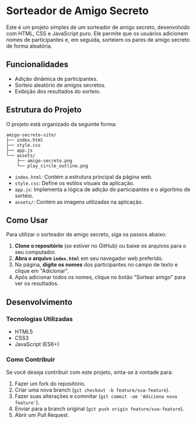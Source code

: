 # Sorteador de Amigo Secreto

Este é um projeto simples de um sorteador de amigo secreto, desenvolvido com HTML, CSS e JavaScript puro. Ele permite que os usuários adicionem nomes de participantes e, em seguida, sorteiem os pares de amigo secreto de forma aleatória.

## Funcionalidades

*   Adição dinâmica de participantes.
*   Sorteio aleatório de amigos secretos.
*   Exibição dos resultados do sorteio.

## Estrutura do Projeto

O projeto está organizado da seguinte forma:

```
amigo-secreto-site/
├── index.html
├── style.css
├── app.js
└── assets/
    ├── amigo-secreto.png
    └── play_circle_outline.png
```

*   `index.html`: Contém a estrutura principal da página web.
*   `style.css`: Define os estilos visuais da aplicação.
*   `app.js`: Implementa a lógica de adição de participantes e o algoritmo de sorteio.
*   `assets/`: Contém as imagens utilizadas na aplicação.

## Como Usar

Para utilizar o sorteador de amigo secreto, siga os passos abaixo:

1.  **Clone o repositório** (se estiver no GitHub) ou baixe os arquivos para o seu computador.
2.  **Abra o arquivo `index.html`** em seu navegador web preferido.
3.  Na página, **digite os nomes** dos participantes no campo de texto e clique em "Adicionar".
4.  Após adicionar todos os nomes, clique no botão "Sortear amigo" para ver os resultados.

## Desenvolvimento

### Tecnologias Utilizadas

*   HTML5
*   CSS3
*   JavaScript (ES6+)

### Como Contribuir

Se você deseja contribuir com este projeto, sinta-se à vontade para:

1.  Fazer um fork do repositório.
2.  Criar uma nova branch (`git checkout -b feature/sua-feature`).
3.  Fazer suas alterações e commitar (`git commit -am 'Adiciona nova feature'`).
4.  Enviar para a branch original (`git push origin feature/sua-feature`).
5.  Abrir um Pull Request.




